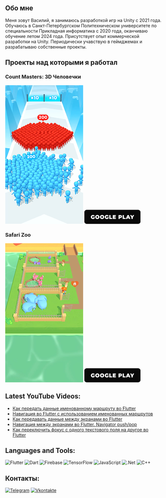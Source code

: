 ## Обо мне
Меня зовут Василий, я занимаюсь разработкой игр на Unity с 2021 года. Обучаюсь в Санкт-Петербургском Политехническом университете по специальности Прикладная информатика с 2020 года, оканчиваю обучение летом 2024 года. Присутствует опыт коммерческой разработки на Unity. Периодически учавствую в геймджемах и разрабатываю собственные проекты.

## Проекты над которыми я работал

### Count Masters: 3D Человечки
<img src="https://github.com/Vasiliy-Enyutin/Vasiliy-Enyutin/blob/main/Assets/Count%20Masters%203D.png" alt="Count Masters img">

<a href="https://play.google.com/store/apps/details/Count+Masters:+Stickman+Games?id=freeplay.crowdrun.com&hl=ru" target="_blank">
  <img src="https://github.com/Vasiliy-Enyutin/Vasiliy-Enyutin/blob/main/Assets/Google%20play.png" alt="Google Play" width="180"/>
</a>

### Safari Zoo
<img src="https://github.com/Vasiliy-Enyutin/Vasiliy-Enyutin/blob/main/Assets/Safari%20Zoo.png" alt="Count Masters img">

<a href="https://play.google.com/store/apps/details?id=com.ttf.safarizoo&hl=en_CA" target="_blank">
  <img src="https://github.com/Vasiliy-Enyutin/Vasiliy-Enyutin/blob/main/Assets/Google%20play.png" alt="Google Play" width="180"/>
</a>

## Latest YouTube Videos:
<!-- YOUTUBE:START -->
- [Как передать данные именованному маршруту во Flutter](https://www.youtube.com/watch?v=gL8DQKQx6Yo)
- [Навигация во Flutter с использованием именованных маршрутов](https://www.youtube.com/watch?v=4GMW0yphxN4)
- [Как передавать данные между экранами во Flutter](https://www.youtube.com/watch?v=7CluiX90w7Q)
- [Навигация между экранами во Flutter. Navigator push/pop](https://www.youtube.com/watch?v=mY8Ij5nM_Kk)
- [Как переключить фокус с одного текстового поля на другое во Flutter](https://www.youtube.com/watch?v=yTj5zD9g_RY)
<!-- YOUTUBE:END -->

## Languages and Tools:
![Flutter](https://img.shields.io/badge/-Flutter-090909?style=for-the-badge&logo=flutter&logoColor=47C5FB)
![Dart](https://img.shields.io/badge/-Dart-090909?style=for-the-badge&logo=dart&logoColor=097CDB)
![Firebase](https://img.shields.io/badge/-Firebase-090909?style=for-the-badge&logo=firebase&logoColor=F8C52C)
![TensorFlow](https://img.shields.io/badge/-TensorFlow-090909?style=for-the-badge&logo=tensorflow&logoColor=F88C00)
![JavaScript](https://img.shields.io/badge/-JavaScript-090909?style=for-the-badge&logo=JavaScript&logoColor=E9D54D)
![.Net](https://img.shields.io/badge/-Framework-090909?style=for-the-badge&logo=.net&logoColor=E5D3FF)
![C++](https://img.shields.io/badge/-C++-090909?style=for-the-badge&logo=C%2b%2b&logoColor=6296CC)

## Контакты:
[![Telegram](https://img.shields.io/badge/-Telegram-090909?style=for-the-badge&logo=telegram&logoColor=27A0D9)](https://t.me/Vasiliy_Enyutin)
[![Vkontakte](https://img.shields.io/badge/-Vkontakte-090909?style=for-the-badge&logo=Vk&logoColor=4F7DB3)](https://vk.com/vasiliyenyutin)
